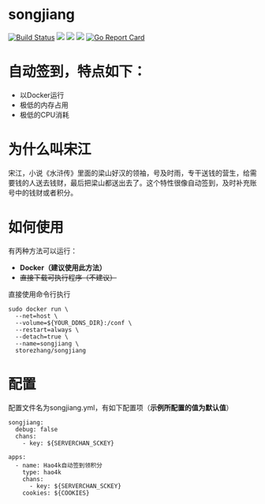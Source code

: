 # songjiang
[![Build Status](https://cloud.drone.io/api/badges/storezhang/songjiang/status.svg)](https://cloud.drone.io/storezhang/songjiang)
[![](https://images.microbadger.com/badges/image/storezhang/songjiang.svg)](https://microbadger.com/images/storezhang/songjiang "Get your own image badge on microbadger.com")
[![](https://images.microbadger.com/badges/version/storezhang/songjiang.svg)](https://microbadger.com/images/storezhang/songjiang "Get your own version badge on microbadger.com")
[![](https://images.microbadger.com/badges/commit/storezhang/songjiang.svg)](https://microbadger.com/images/storezhang/songjiang "Get your own commit badge on microbadger.com")
[![Go Report Card](https://goreportcard.com/badge/github.com/storezhang/songjiang)](https://goreportcard.com/report/github.com/storezhang/songjiang)

# 自动签到，特点如下：
- 以Docker运行
- 极低的内存占用
- 极低的CPU消耗


# 为什么叫宋江
宋江，小说《水浒传》里面的梁山好汉的领袖，号及时雨，专干送钱的营生，给需要钱的人送去钱财，最后把梁山都送出去了。这个特性很像自动签到，及时补充账号中的钱财或者积分。


# 如何使用
有丙种方法可以运行：
- **Docker（建议使用此方法）**
- ~~直接下载可执行程序（不建议）~~

直接使用命令行执行
```
sudo docker run \
  --net=host \
  --volume=${YOUR_DDNS_DIR}:/conf \
  --restart=always \
  --detach=true \
  --name=songjiang \
  storezhang/songjiang
```


# 配置
配置文件名为songjiang.yml，有如下配置项（**示例所配置的值为默认值**）
```
songjiang:
  debug: false
  chans:
    - key: ${SERVERCHAN_SCKEY}

apps:
  - name: Hao4k自动签到领积分
    type: hao4k
    chans:
      - key: ${SERVERCHAN_SCKEY}
    cookies: ${COOKIES}
```

